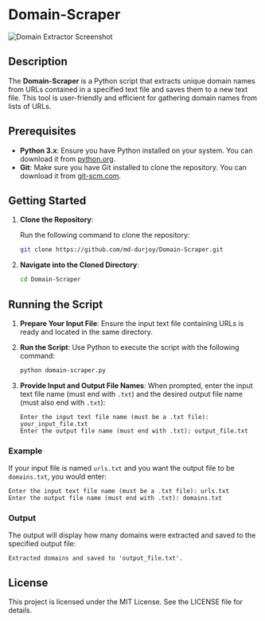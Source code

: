 
# Domain-Scraper 

![Domain Extractor Screenshot](path_to_your_screenshot.png)  <!-- Replace with the actual path to your screenshot -->

## Description

The **Domain-Scraper** is a Python script that extracts unique domain names from URLs contained in a specified text file and saves them to a new text file. This tool is user-friendly and efficient for gathering domain names from lists of URLs.

## Prerequisites

- **Python 3.x**: Ensure you have Python installed on your system. You can download it from [python.org](https://www.python.org/downloads/).
- **Git**: Make sure you have Git installed to clone the repository. You can download it from [git-scm.com](https://git-scm.com/).

## Getting Started

1. **Clone the Repository**:

   Run the following command to clone the repository:
   ```bash
   git clone https://github.com/md-durjoy/Domain-Scraper.git
   ```

2. **Navigate into the Cloned Directory**:
   ```bash
   cd Domain-Scraper
   ```

## Running the Script
  
1. **Prepare Your Input File**:
   Ensure the input text file containing URLs is ready and located in the same directory.

2. **Run the Script**:
   Use Python to execute the script with the following command:
   ```bash
   python domain-scraper.py
   ```

3. **Provide Input and Output File Names**:
   When prompted, enter the input text file name (must end with `.txt`) and the desired output file name (must also end with `.txt`):
   ```plaintext
   Enter the input text file name (must be a .txt file): your_input_file.txt
   Enter the output file name (must end with .txt): output_file.txt
   ```

### Example

If your input file is named `urls.txt` and you want the output file to be `domains.txt`, you would enter:
```plaintext
Enter the input text file name (must be a .txt file): urls.txt
Enter the output file name (must end with .txt): domains.txt
```

### Output

The output will display how many domains were extracted and saved to the specified output file:
```plaintext
Extracted domains and saved to 'output_file.txt'.
```

## License

This project is licensed under the MIT License. See the LICENSE file for details.
